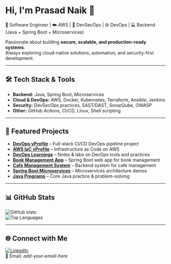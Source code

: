 # Hi, I'm Prasad Naik 👋  
🚀 Software Engineer | ☁️ AWS | 🔐 DevSecOps | ⚙️ DevOps | 💻 Backend (Java + Spring Boot + Microservices)  

Passionate about building **secure, scalable, and production-ready systems**.  
Always exploring cloud-native solutions, automation, and security-first development.  

---

## 🛠️ Tech Stack & Tools
- **Backend:** Java, Spring Boot, Microservices  
- **Cloud & DevOps:** AWS, Docker, Kubernetes, Terraform, Ansible, Jenkins  
- **Security:** DevSecOps practices, SAST/DAST, SonarQube, OWASP  
- **Other:** GitHub Actions, CI/CD, Linux, Shell scripting  

---

## 📌 Featured Projects
- [**DevOps vProfile**](https://github.com/prasaa18/Devops-vprofile) – Full-stack CI/CD DevOps pipeline project  
- [**AWS IaC vProfile**](https://github.com/prasaa18/iac-vprofile) – Infrastructure as Code on AWS  
- [**DevOps Learnings**](https://github.com/prasaa18/Devopslearnin) – Notes & labs on DevOps tools and practices  
- [**Book Management App**](https://github.com/prasaa18/bookmangemt-springboot-webapp) – Spring Boot web app for book management  
- [**Cafe Management System**](https://github.com/prasaa18/cafemanagement) – Backend system for café management  
- [**Spring Boot Microservices**](https://github.com/prasaa18/springbootmicroservices) – Microservices architecture demos  
- [**Java Programs**](https://github.com/prasaa18/java-programs) – Core Java practice & problem-solving  

---

## 📊 GitHub Stats
![GitHub stats](https://github-readme-stats.vercel.app/api?username=prasaa18&show_icons=true&theme=radical)  
![Top Languages](https://github-readme-stats.vercel.app/api/top-langs?username=prasaa18&layout=compact&theme=radical)  

---

## 🌐 Connect with Me
[![LinkedIn](https://img.shields.io/badge/LinkedIn-blue?logo=linkedin&logoColor=white)](https://www.linkedin.com/in/prasad-naik-5340661ab)  
📧 Email: *add-your-email-here*  
